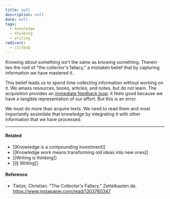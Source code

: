 ```yaml
---
title: null
description: null
date: null
tags:
  - knowledge
  - thinking
  - writing
redirect:
  - /1cfEoQ
---
```


Knowing _about_ something isn't the same as knowing something. Therein lies the root of "the collector's fallacy," a mistaken belief that by capturing information we have mastered it.

This belief leads us to spend time collecting information without working on it. We amass resources, books, articles, and notes, but do not learn. The acquisition provides an [immediate feedback loop](https://publish.obsidian.md/mobydiction/Short+feedback+loops+distort+our+sense+of+progress): it feels good because we have a tangible representation of our effort. But this is an error.

We must do more than acquire texts. We need to read them and most importantly assimilate that knowledge by integrating it with other information that we have processed.

---

#### Related

- [[Knowledge is a compounding investment]]
- [[Knowledge work means transforming old ideas into new ones]]
- [[Writing is thinking]]
- [[§ Writing]]

#### Reference

- Tietze, Christian. "The Collector's Fallacy." Zettelkasten.de. https://www.instapaper.com/read/1303780347
